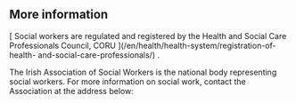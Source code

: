 ##  More information

[ Social workers are regulated and registered by the Health and Social Care
Professionals Council, CORU ](/en/health/health-system/registration-of-health-
and-social-care-professionals/) .

The Irish Association of Social Workers is the national body representing
social workers. For more information on social work, contact the Association
at the address below:
